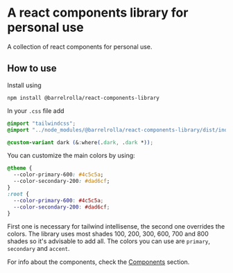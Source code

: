 # A react components library for personal use

A collection of react components for personal use.

## How to use

Install using

```
npm install @barrelrolla/react-components-library
```

In your `.css` file add

```css
@import "tailwindcss";
@import "../node_modules/@barrelrolla/react-components-library/dist/index.css";

@custom-variant dark (&:where(.dark, .dark *));
```

You can customize the main colors by using:

```css
@theme {
  --color-primary-600: #4c5c5a;
  --color-secondary-200: #dad6cf;
}
:root {
  --color-primary-600: #4c5c5a;
  --color-secondary-200: #dad6cf;
}
```

First one is necessary for tailwind intellisense, the second one overrides the colors. The library uses most shades 100, 200, 300, 600, 700 and 800 shades so it's advisable to add all. The colors you can use are `primary`, `secondary` and `accent`.

For info about the components, check the [Components](https://github.com/Barrelrolla/react-components-library/tree/main/lib/README.md) section.
